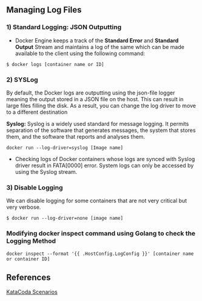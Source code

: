 ## Managing Log Files

### 1) Standard Logging: JSON Outputting

* Docker Engine keeps a track of the **Standard Error** and **Standard Output** Stream and maintains a log of the same which can be made available to the client using the following command:

```
$ docker logs [container name or ID]
```

### 2) SYSLog
 
By default, the Docker logs are outputting using the json-file logger meaning the output stored in a JSON file on the host. 
This can result in large files filling the disk.
As a result, you can change the log driver to move to a different destination

**Syslog:** Syslog is a widely used standard for message logging. It permits separation of the software that generates messages, the system that stores them, and the software that reports and analyses them.

```
docker run --log-driver=syslog [Image name]
```

* Checking logs of Docker containers whose logs are synced with Syslog driver result in FATA[0000] error. System logs can only be accessed by using the Syslog stream.

### 3) Disable Logging

We can disable logging for some containers that are not very critical but very verbose.

```
$ docker run --log-driver=none [image name]
```

### Modifying docker inspect command using Golang to check the Logging Method

```
docker inspect --format '{{ .HostConfig.LogConfig }}' [container name or container ID]
```

## References

[KataCoda Scenarios](https://katacoda.com/courses/docker/8)

